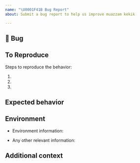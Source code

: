 ```yaml
---
name: "\U0001F41B Bug Report"
about: Submit a bug report to help us improve muazzam kekik

---
```


## 🐛 Bug

<!-- A clear and concise description of what the bug is. -->

## To Reproduce

Steps to reproduce the behavior:

1.
2.
3.

<!-- If you have a code sample, error messages, stack traces, please provide it here as well -->

## Expected behavior

<!-- A clear and concise description of what you expected to happen. -->

## Environment

 - Environment information:

 - Any other relevant information:

## Additional context

<!-- Add any other context about the problem here. -->
